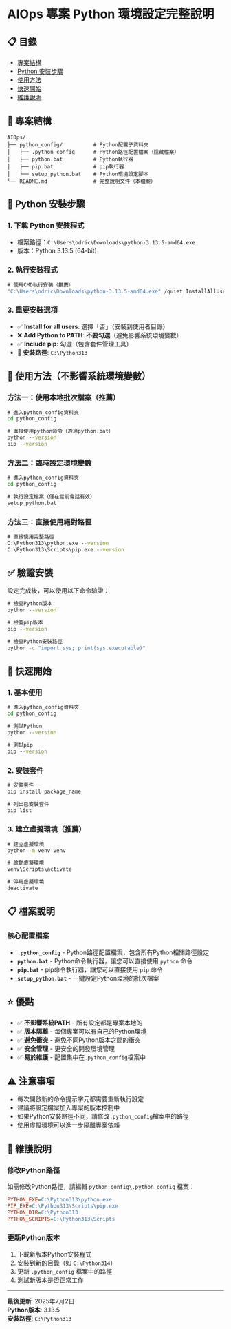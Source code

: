 # AIOps 專案 Python 環境設定完整說明

## 📋 目錄
- [專案結構](#專案結構)
- [Python 安裝步驟](#python-安裝步驟)
- [使用方法](#使用方法)
- [快速開始](#快速開始)
- [維護說明](#維護說明)

## 📁 專案結構

```
AIOps/
├── python_config/          # Python配置子資料夾
│   ├── .python_config      # Python路徑配置檔案（隱藏檔案）
│   ├── python.bat          # Python執行器
│   ├── pip.bat             # pip執行器
│   └── setup_python.bat    # Python環境設定腳本
└── README.md               # 完整說明文件（本檔案）
```

## 🐍 Python 安裝步驟

### 1. 下載 Python 安裝程式
- 檔案路徑：`C:\Users\odric\Downloads\python-3.13.5-amd64.exe`
- 版本：Python 3.13.5 (64-bit)

### 2. 執行安裝程式
```cmd
# 使用CMD執行安裝（推薦）
"C:\Users\odric\Downloads\python-3.13.5-amd64.exe" /quiet InstallAllUsers=0 PrependPath=0 Include_test=0 TargetDir=C:\Python313
```

### 3. 重要安裝選項
- ✅ **Install for all users**: 選擇「否」（安裝到使用者目錄）
- ❌ **Add Python to PATH**: **不要勾選**（避免影響系統環境變數）
- ✅ **Include pip**: 勾選（包含套件管理工具）
- 📁 **安裝路徑**: `C:\Python313`

## 🚀 使用方法（不影響系統環境變數）

### 方法一：使用本地批次檔案（推薦）
```cmd
# 進入python_config資料夾
cd python_config

# 直接使用python命令（透過python.bat）
python --version
pip --version
```

### 方法二：臨時設定環境變數
```cmd
# 進入python_config資料夾
cd python_config

# 執行設定檔案（僅在當前會話有效）
setup_python.bat
```

### 方法三：直接使用絕對路徑
```cmd
# 直接使用完整路徑
C:\Python313\python.exe --version
C:\Python313\Scripts\pip.exe --version
```

## ✅ 驗證安裝

設定完成後，可以使用以下命令驗證：

```cmd
# 檢查Python版本
python --version

# 檢查pip版本
pip --version

# 檢查Python安裝路徑
python -c "import sys; print(sys.executable)"
```

## 🔧 快速開始

### 1. 基本使用
```cmd
# 進入python_config資料夾
cd python_config

# 測試Python
python --version

# 測試pip
pip --version
```

### 2. 安裝套件
```cmd
# 安裝套件
pip install package_name

# 列出已安裝套件
pip list
```

### 3. 建立虛擬環境（推薦）
```cmd
# 建立虛擬環境
python -m venv venv

# 啟動虛擬環境
venv\Scripts\activate

# 停用虛擬環境
deactivate
```

## 📋 檔案說明

### 核心配置檔案
- **`.python_config`** - Python路徑配置檔案，包含所有Python相關路徑設定
- **`python.bat`** - Python命令執行器，讓您可以直接使用 `python` 命令
- **`pip.bat`** - pip命令執行器，讓您可以直接使用 `pip` 命令
- **`setup_python.bat`** - 一鍵設定Python環境的批次檔案

## ⭐ 優點

- ✅ **不影響系統PATH** - 所有設定都是專案本地的
- ✅ **版本隔離** - 每個專案可以有自己的Python環境
- ✅ **避免衝突** - 避免不同Python版本之間的衝突
- ✅ **安全管理** - 更安全的開發環境管理
- ✅ **易於維護** - 配置集中在`.python_config`檔案中

## ⚠️ 注意事項

- 每次開啟新的命令提示字元都需要重新執行設定
- 建議將設定檔案加入專案的版本控制中
- 如果Python安裝路徑不同，請修改`.python_config`檔案中的路徑
- 使用虛擬環境可以進一步隔離專案依賴

## 🔄 維護說明

### 修改Python路徑
如需修改Python路徑，請編輯 `python_config\.python_config` 檔案：

```ini
PYTHON_EXE=C:\Python313\python.exe
PIP_EXE=C:\Python313\Scripts\pip.exe
PYTHON_DIR=C:\Python313
PYTHON_SCRIPTS=C:\Python313\Scripts
```

### 更新Python版本
1. 下載新版本Python安裝程式
2. 安裝到新的目錄（如 `C:\Python314`）
3. 更新 `.python_config` 檔案中的路徑
4. 測試新版本是否正常工作

---

**最後更新**: 2025年7月2日  
**Python版本**: 3.13.5  
**安裝路徑**: `C:\Python313` 